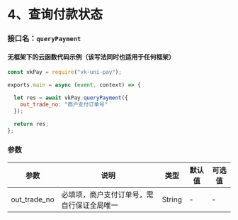 # 4、查询付款状态

### 接口名：`queryPayment`

#### 无框架下的云函数代码示例（该写法同时也适用于任何框架）
```js
const vkPay = require("vk-uni-pay");

exports.main = async (event, context) => {

  let res = await vkPay.queryPayment({
    out_trade_no: "商户支付订单号"
  });

  return res;
};
```

### 参数

| 参数   | 说明       | 类型    | 默认值  | 可选值 |
|------- |-----------|---------|-------|-------|
| out_trade_no  |   必填项，商户支付订单号，需自行保证全局唯一    | String  | -    | -  |
